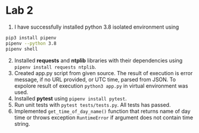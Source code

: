 # Lab 2
1. I have successfully installed python 3.8 isolated  environment using 
```bash
pip3 install pipenv 
pipenv --python 3.8
pipenv shell
```
2. Installed **requests** and **ntplib** libraries with their dependencies using `pipenv install requests ntplib`.
3. Created app.py script from given source. The result of execution is error message, if no URL provided, or UTC time, parsed from JSON. To expolore result of execution `python3 app.py` in virtual environment was used.
4. Installed **pytest** using `pipenv install pytest`.
5. Run unit tests with `pytest tests/tests.py`. All tests has passed.
6. Implemented `get_time_of_day_name()` function that returns name of day time or throws exception `RuntimeError` if argument does not contain time string.